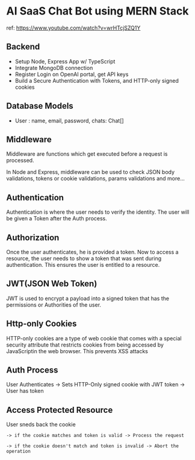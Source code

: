 # AI SaaS Chat Bot using MERN Stack
ref: https://www.youtube.com/watch?v=wrHTcjSZQ1Y

## Backend
- Setup Node, Express App w/ TypeScript
- Integrate MongoDB connection
- Register Login on OpenAI portal, get API keys
- Build a Secure Authentication with Tokens, and HTTP-only signed cookies

## Database Models
- User : name, email, password, chats: Chat[]

## Middleware
Middleware are functions which get executed before a request is processed.

In Node and Express, middleware can be used to check JSON body validations, tokens or cookie validations, params validations and more...

## Authentication
Authentication is where the user needs to verify the identity. The user will be given a Token after the Auth process.

## Authorization
Once the user authenticates, he is provided a token. Now to access a resource, the user needs to show a token that was sent during authentication. This ensures the user is entitled to a resource.

## JWT(JSON Web Token)
JWT is used to encrypt a payload into a signed token that has the permissions or Authorities of the user.

## Http-only Cookies
HTTP-only cookies are a type of web cookie that comes with a special security attribute that restricts cookies from being accessed by JavaScriptin the web browser. This prevents XSS attacks

## Auth Process
User Authenticates -> Sets HTTP-Only signed cookie with JWT token -> User has token

## Access Protected Resource
User sneds back the cookie 

    -> if the cookie matches and token is valid -> Process the request

    -> if the cookie doesn't match and token is invalid -> Abort the operation

